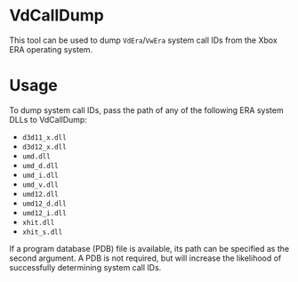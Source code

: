 # VdCallDump
This tool can be used to dump `VdEra`/`VwEra` system call IDs from the Xbox ERA operating system.

# Usage
To dump system call IDs, pass the path of any of the following ERA system DLLs to VdCallDump:

* `d3d11_x.dll`
* `d3d12_x.dll`
* `umd.dll`
* `umd_d.dll`
* `umd_i.dll`
* `umd_v.dll`
* `umd12.dll`
* `umd12_d.dll`
* `umd12_i.dll`
* `xhit.dll`
* `xhit_s.dll`

If a program database (PDB) file is available, its path can be specified as the second argument.
A PDB is not required, but will increase the likelihood of successfully determining system call IDs.
